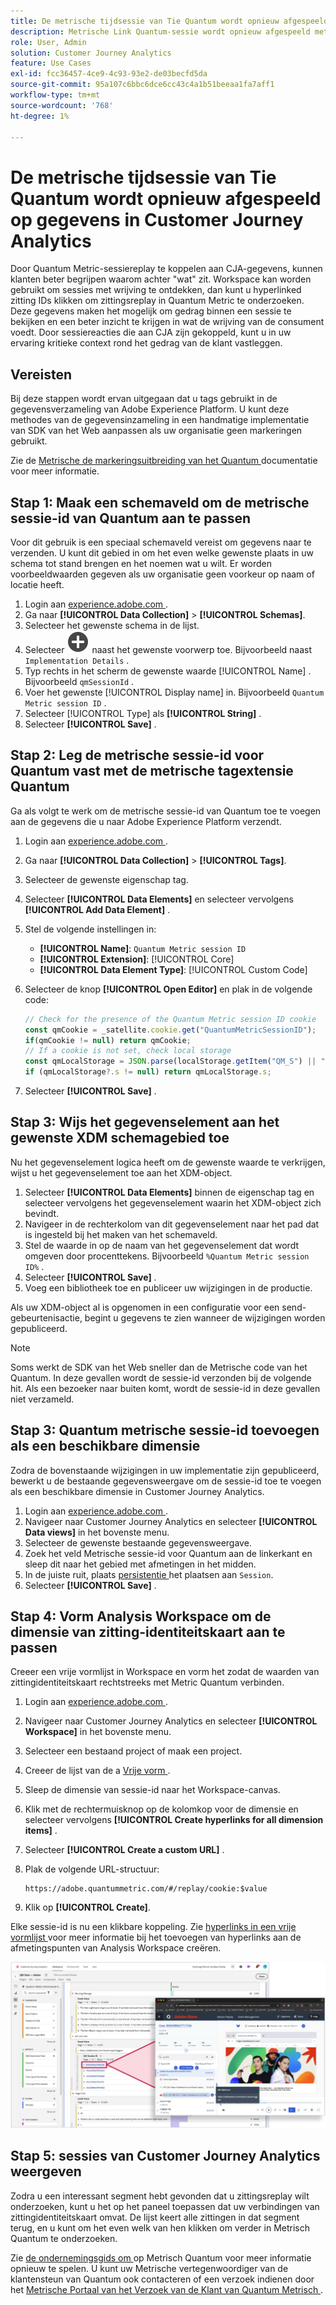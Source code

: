 ```yaml
---
title: De metrische tijdsessie van Tie Quantum wordt opnieuw afgespeeld op gegevens in Customer Journey Analytics
description: Metrische Link Quantum-sessie wordt opnieuw afgespeeld met CJA-gegevens om beter te begrijpen waarom achter "wat" zit.
role: User, Admin
solution: Customer Journey Analytics
feature: Use Cases
exl-id: fcc36457-4ce9-4c93-93e2-de03becfd5da
source-git-commit: 95a107c6bbc6dce6cc43c4a1b51beeaa1fa7aff1
workflow-type: tm+mt
source-wordcount: '768'
ht-degree: 1%

---
```


# De metrische tijdsessie van Tie Quantum wordt opnieuw afgespeeld op gegevens in Customer Journey Analytics

Door Quantum Metric-sessiereplay te koppelen aan CJA-gegevens, kunnen klanten beter begrijpen waarom achter &quot;wat&quot; zit.  Workspace kan worden gebruikt om sessies met wrijving te ontdekken, dan kunt u hyperlinked zitting IDs klikken om zittingsreplay in Quantum Metric te onderzoeken.  Deze gegevens maken het mogelijk om gedrag binnen een sessie te bekijken en een beter inzicht te krijgen in wat de wrijving van de consument voedt.  Door sessiereacties die aan CJA zijn gekoppeld, kunt u in uw ervaring kritieke context rond het gedrag van de klant vastleggen.

## Vereisten

Bij deze stappen wordt ervan uitgegaan dat u tags gebruikt in de gegevensverzameling van Adobe Experience Platform. U kunt deze methodes van de gegevensinzameling in een handmatige implementatie van SDK van het Web aanpassen als uw organisatie geen markeringen gebruikt.

Zie de [ Metrische de markeringsuitbreiding van het Quantum ](https://experienceleague.adobe.com/en/docs/experience-platform/destinations/catalog/analytics/quantum-metric) documentatie voor meer informatie.

## Stap 1: Maak een schemaveld om de metrische sessie-id van Quantum aan te passen

Voor dit gebruik is een speciaal schemaveld vereist om gegevens naar te verzenden. U kunt dit gebied in om het even welke gewenste plaats in uw schema tot stand brengen en het noemen wat u wilt. Er worden voorbeeldwaarden gegeven als uw organisatie geen voorkeur op naam of locatie heeft.

1. Login aan [ experience.adobe.com ](https://experience.adobe.com).
1. Ga naar **[!UICONTROL Data Collection]** > **[!UICONTROL Schemas]**.
1. Selecteer het gewenste schema in de lijst.
1. Selecteer ![ voeg gebiedspictogram ](/help/assets/icons/AddCircle.svg) naast het gewenste voorwerp toe. Bijvoorbeeld naast `Implementation Details` .
1. Typ rechts in het scherm de gewenste waarde [!UICONTROL Name] . Bijvoorbeeld `qmSessionId` .
1. Voer het gewenste [!UICONTROL Display name] in. Bijvoorbeeld `Quantum Metric session ID` .
1. Selecteer [!UICONTROL Type] als **[!UICONTROL String]** .
1. Selecteer **[!UICONTROL Save]** .

## Stap 2: Leg de metrische sessie-id voor Quantum vast met de metrische tagextensie Quantum

Ga als volgt te werk om de metrische sessie-id van Quantum toe te voegen aan de gegevens die u naar Adobe Experience Platform verzendt.

1. Login aan [ experience.adobe.com ](https://experience.adobe.com).
1. Ga naar **[!UICONTROL Data Collection]** > **[!UICONTROL Tags]**.
1. Selecteer de gewenste eigenschap tag.
1. Selecteer **[!UICONTROL Data Elements]** en selecteer vervolgens **[!UICONTROL Add Data Element]** .
1. Stel de volgende instellingen in:
   * **[!UICONTROL Name]**: `Quantum Metric session ID`
   * **[!UICONTROL Extension]**: [!UICONTROL Core]
   * **[!UICONTROL Data Element Type]**: [!UICONTROL Custom Code]
1. Selecteer de knop **[!UICONTROL Open Editor]** en plak in de volgende code:

   ```js
   // Check for the presence of the Quantum Metric session ID cookie
   const qmCookie = _satellite.cookie.get("QuantumMetricSessionID");
   if(qmCookie != null) return qmCookie;
   // If a cookie is not set, check local storage
   const qmLocalStorage = JSON.parse(localStorage.getItem("QM_S") || "{}");
   if (qmLocalStorage?.s != null) return qmLocalStorage.s;
   ```

1. Selecteer **[!UICONTROL Save]** .

## Stap 3: Wijs het gegevenselement aan het gewenste XDM schemagebied toe

Nu het gegevenselement logica heeft om de gewenste waarde te verkrijgen, wijst u het gegevenselement toe aan het XDM-object.

1. Selecteer **[!UICONTROL Data Elements]** binnen de eigenschap tag en selecteer vervolgens het gegevenselement waarin het XDM-object zich bevindt.
1. Navigeer in de rechterkolom van dit gegevenselement naar het pad dat is ingesteld bij het maken van het schemaveld.
1. Stel de waarde in op de naam van het gegevenselement dat wordt omgeven door procenttekens. Bijvoorbeeld `%Quantum Metric session ID%` .
1. Selecteer **[!UICONTROL Save]** .
1. Voeg een bibliotheek toe en publiceer uw wijzigingen in de productie.

Als uw XDM-object al is opgenomen in een configuratie voor een send-gebeurtenisactie, begint u gegevens te zien wanneer de wijzigingen worden gepubliceerd.

>[!NOTE]
>
>Soms werkt de SDK van het Web sneller dan de Metrische code van het Quantum. In deze gevallen wordt de sessie-id verzonden bij de volgende hit. Als een bezoeker naar buiten komt, wordt de sessie-id in deze gevallen niet verzameld.

## Stap 3: Quantum metrische sessie-id toevoegen als een beschikbare dimensie

Zodra de bovenstaande wijzigingen in uw implementatie zijn gepubliceerd, bewerkt u de bestaande gegevensweergave om de sessie-id toe te voegen als een beschikbare dimensie in Customer Journey Analytics.

1. Login aan [ experience.adobe.com ](https://experience.adobe.com).
1. Navigeer naar Customer Journey Analytics en selecteer **[!UICONTROL Data views]** in het bovenste menu.
1. Selecteer de gewenste bestaande gegevensweergave.
1. Zoek het veld Metrische sessie-id voor Quantum aan de linkerkant en sleep dit naar het gebied met afmetingen in het midden.
1. In de juiste ruit, plaats [ persistentie ](/help/data-views/component-settings/persistence.md) het plaatsen aan `Session`.
1. Selecteer **[!UICONTROL Save]** .

## Stap 4: Vorm Analysis Workspace om de dimensie van zitting-identiteitskaart aan te passen

Creeer een vrije vormlijst in Workspace en vorm het zodat de waarden van zittingidentiteitskaart rechtstreeks met Metric Quantum verbinden.

1. Login aan [ experience.adobe.com ](https://experience.adobe.com).
1. Navigeer naar Customer Journey Analytics en selecteer **[!UICONTROL Workspace]** in het bovenste menu.
1. Selecteer een bestaand project of maak een project.
1. Creeer de lijst van de a [ Vrije vorm ](/help/analysis-workspace/visualizations/freeform-table/freeform-table.md).
1. Sleep de dimensie van sessie-id naar het Workspace-canvas.
1. Klik met de rechtermuisknop op de kolomkop voor de dimensie en selecteer vervolgens **[!UICONTROL Create hyperlinks for all dimension items]** .
1. Selecteer **[!UICONTROL Create a custom URL]** .
1. Plak de volgende URL-structuur:

   ```
   https://adobe.quantummetric.com/#/replay/cookie:$value
   ```

1. Klik op **[!UICONTROL Create]**.

Elke sessie-id is nu een klikbare koppeling. Zie [ hyperlinks in een vrije vormlijst ](/help/analysis-workspace/visualizations/freeform-table/freeform-table-hyperlinks.md) voor meer informatie bij het toevoegen van hyperlinks aan de afmetingspunten van Analysis Workspace creëren.

![ opnieuw spel van de Zitting ](assets/session-replay.png)

## Stap 5: sessies van Customer Journey Analytics weergeven

Zodra u een interessant segment hebt gevonden dat u zittingsreplay wilt onderzoeken, kunt u het op het paneel toepassen dat uw verbindingen van zittingidentiteitskaart omvat. De lijst keert alle zittingen in dat segment terug, en u kunt om het even welk van hen klikken om verder in Metrisch Quantum te onderzoeken.

Zie [ de ondernemingsgids om ](https://www.quantummetric.com/resources/ebook/the-enterprise-guide-to-session-replay) op Metrisch Quantum voor meer informatie opnieuw te spelen. U kunt uw Metrische vertegenwoordiger van de klantensteun van Quantum ook contacteren of een verzoek indienen door het [ Metrische Portaal van het Verzoek van de Klant van Quantum Metrisch ](https://community.quantummetric.com/s/public-support-page).

